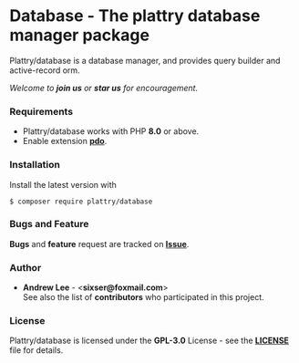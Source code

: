 # Database - The plattry database manager package

Plattry/database is a database manager, and provides query builder and active-record orm.

_Welcome to __join us__ or __star us__ for encouragement._

### Requirements
- Plattry/database works with PHP __8.0__ or above.
- Enable extension __[pdo](https://www.php.net/manual/en/book.pdo.php)__.

### Installation
Install the latest version with
```shell
$ composer require plattry/database
```

### Bugs and Feature
__Bugs__ and __feature__ request are tracked on __[Issue](https://github.com/plattry/database/issues)__.

### Author
- __Andrew Lee__ - <__sixser@foxmail.com__>  
See also the list of __contributors__ who participated in this project.

### License
Plattry/database is licensed under the __GPL-3.0__ License - see the __[LICENSE](LICENSE)__ file for details.

